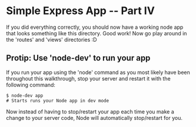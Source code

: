 Simple Express App -- Part IV
=============================
If you did everything correctly, you should now have a working node app that looks something like this directory. Good work! Now go play around in the 'routes' and 'views' directories :D

Protip: Use 'node-dev' to run your app
--------------------------------------
If you run your app using the 'node' command as you most likely have been throughout this walkthrough, stop your server and restart it with the following command:

    $ node-dev app
    # Starts runs your Node app in dev mode
    
Now instead of having to stop/restart your app each time you make a change to your server code, Node will automatically stop/restart for you.